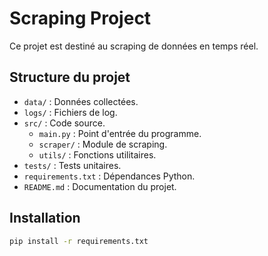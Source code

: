 # Scraping Project

Ce projet est destiné au scraping de données en temps réel.

## Structure du projet

- `data/` : Données collectées.
- `logs/` : Fichiers de log.
- `src/` : Code source.
  - `main.py` : Point d'entrée du programme.
  - `scraper/` : Module de scraping.
  - `utils/` : Fonctions utilitaires.
- `tests/` : Tests unitaires.
- `requirements.txt` : Dépendances Python.
- `README.md` : Documentation du projet.

## Installation

```bash
pip install -r requirements.txt
